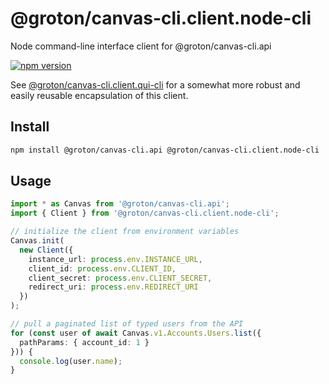 # @groton/canvas-cli.client.node-cli

Node command-line interface client for @groton/canvas-cli.api

[![npm version](https://badge.fury.io/js/@groton%2Fcanvas-cli.client.node-cli.svg)](https://www.npmjs.com/package/@groton/canvas-cli.client.node-cli)

See [@groton/canvas-cli.client.qui-cli](https://www.npmjs.com/package/@groton/canvas-cli.client.qui-cli) for a somewhat more robust and easily reusable encapsulation of this client.

## Install

```sh
npm install @groton/canvas-cli.api @groton/canvas-cli.client.node-cli
```

## Usage

```ts
import * as Canvas from '@groton/canvas-cli.api';
import { Client } from '@groton/canvas-cli.client.node-cli';

// initialize the client from environment variables
Canvas.init(
  new Client({
    instance_url: process.env.INSTANCE_URL,
    client_id: process.env.CLIENT_ID,
    client_secret: process.env.CLIENT_SECRET,
    redirect_uri: process.env.REDIRECT_URI
  })
);

// pull a paginated list of typed users from the API
for (const user of await Canvas.v1.Accounts.Users.list({
  pathParams: { account_id: 1 }
})) {
  console.log(user.name);
}
```
